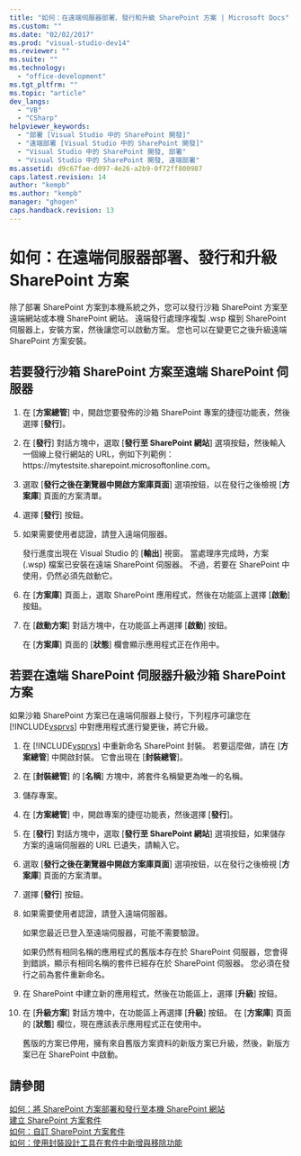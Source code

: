 ```yaml
---
title: "如何：在遠端伺服器部署、發行和升級 SharePoint 方案 | Microsoft Docs"
ms.custom: ""
ms.date: "02/02/2017"
ms.prod: "visual-studio-dev14"
ms.reviewer: ""
ms.suite: ""
ms.technology: 
  - "office-development"
ms.tgt_pltfrm: ""
ms.topic: "article"
dev_langs: 
  - "VB"
  - "CSharp"
helpviewer_keywords: 
  - "部署 [Visual Studio 中的 SharePoint 開發]"
  - "遠端部署 [Visual Studio 中的 SharePoint 開發]"
  - "Visual Studio 中的 SharePoint 開發, 部署"
  - "Visual Studio 中的 SharePoint 開發, 遠端部署"
ms.assetid: d9c67fae-d097-4e26-a2b9-0f72ff800987
caps.latest.revision: 14
author: "kempb"
ms.author: "kempb"
manager: "ghogen"
caps.handback.revision: 13
---
```

# 如何：在遠端伺服器部署、發行和升級 SharePoint 方案
  除了部署 SharePoint 方案到本機系統之外，您可以發行沙箱 SharePoint 方案至遠端網站或本機 SharePoint 網站。  遠端發行處理序複製 .wsp 檔到 SharePoint 伺服器上，安裝方案，然後讓您可以啟動方案。  您也可以在變更它之後升級遠端 SharePoint 方案安裝。  
  
## 若要發行沙箱 SharePoint 方案至遠端 SharePoint 伺服器  
  
1.  在 \[**方案總管**\] 中，開啟您要發佈的沙箱 SharePoint 專案的捷徑功能表，然後選擇 \[**發行**\]。  
  
2.  在 \[**發行**\] 對話方塊中，選取 \[**發行至 SharePoint 網站**\] 選項按鈕，然後輸入一個線上發行網站的 URL，例如下列範例：https:\/\/mytestsite.sharepoint.microsoftonline.com。  
  
3.  選取 \[**發行之後在瀏覽器中開啟方案庫頁面**\] 選項按鈕，以在發行之後檢視 \[**方案庫**\] 頁面的方案清單。  
  
4.  選擇 \[**發行**\] 按鈕。  
  
5.  如果需要使用者認證，請登入遠端伺服器。  
  
     發行進度出現在 Visual Studio 的 \[**輸出**\] 視窗。  當處理序完成時，方案 \(.wsp\) 檔案已安裝在遠端 SharePoint 伺服器。  不過，若要在 SharePoint 中使用，仍然必須先啟動它。  
  
6.  在 \[**方案庫**\] 頁面上，選取 SharePoint 應用程式，然後在功能區上選擇 \[**啟動**\] 按鈕。  
  
7.  在 \[**啟動方案**\] 對話方塊中，在功能區上再選擇 \[**啟動**\] 按鈕。  
  
     在 \[**方案庫**\] 頁面的 \[**狀態**\] 欄會顯示應用程式正在作用中。  
  
## 若要在遠端 SharePoint 伺服器升級沙箱 SharePoint 方案  
 如果沙箱 SharePoint 方案已在遠端伺服器上發行，下列程序可讓您在 [!INCLUDE[vsprvs](../sharepoint/includes/vsprvs-md.md)] 中對應用程式進行變更後，將它升級。  
  
1.  在 [!INCLUDE[vsprvs](../sharepoint/includes/vsprvs-md.md)] 中重新命名 SharePoint 封裝。  若要這麼做，請在 \[**方案總管**\] 中開啟封裝。  它會出現在 \[**封裝總管**\]。  
  
2.  在 \[**封裝總管**\] 的 \[**名稱**\] 方塊中，將套件名稱變更為唯一的名稱。  
  
3.  儲存專案。  
  
4.  在 \[**方案總管**\] 中，開啟專案的捷徑功能表，然後選擇 \[**發行**\]。  
  
5.  在 \[**發行**\] 對話方塊中，選取 \[**發行至 SharePoint 網站**\] 選項按鈕，如果儲存方案的遠端伺服器的 URL 已遺失，請輸入它。  
  
6.  選取 \[**發行之後在瀏覽器中開啟方案庫頁面**\] 選項按鈕，以在發行之後檢視 \[**方案庫**\] 頁面的方案清單。  
  
7.  選擇 \[**發行**\] 按鈕。  
  
8.  如果需要使用者認證，請登入遠端伺服器。  
  
     如果您最近已登入至遠端伺服器，可能不需要驗證。  
  
     如果仍然有相同名稱的應用程式的舊版本存在於 SharePoint 伺服器，您會得到錯誤，顯示有相同名稱的套件已經存在於 SharePoint 伺服器。  您必須在發行之前為套件重新命名。  
  
9. 在 SharePoint 中建立新的應用程式，然後在功能區上，選擇 \[**升級**\] 按鈕。  
  
10. 在 \[**升級方案**\] 對話方塊中，在功能區上再選擇 \[**升級**\] 按鈕。  在 \[**方案庫**\] 頁面的 \[**狀態**\] 欄位，現在應該表示應用程式正在使用中。  
  
     舊版的方案已停用，擁有來自舊版方案資料的新版方案已升級，然後，新版方案已在 SharePoint 中啟動。  
  
## 請參閱  
 [如何：將 SharePoint 方案部署和發行至本機 SharePoint 網站](../sharepoint/how-to-deploy-and-publish-a-sharepoint-solution-to-a-local-sharepoint-site.md)   
 [建立 SharePoint 方案套件](../sharepoint/creating-sharepoint-solution-packages.md)   
 [如何：自訂 SharePoint 方案套件](../sharepoint/how-to-customize-a-sharepoint-solution-package.md)   
 [如何：使用封裝設計工具在套件中新增與移除功能](../sharepoint/how-to-add-and-remove-features-and-items-to-a-package-by-using-the-package-designer.md)  
  
  